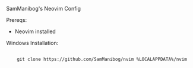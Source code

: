SamManibog's Neovim Config

Prereqs:
- Neovim installed

Windows Installation:
##
        git clone https://github.com/SamManibog/nvim %LOCALAPPDATA%/nvim
